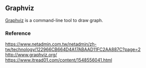 ## Graphviz

[Graphviz](http://www.graphviz.org/) is a command-line tool to draw graph.


### Reference
https://www.netadmin.com.tw/netadmin/zh-tw/technology/122966CB664D4A17ABAAD11FC2AA887C?page=2
http://www.graphviz.org/
https://www.itread01.com/content/1548556041.html

